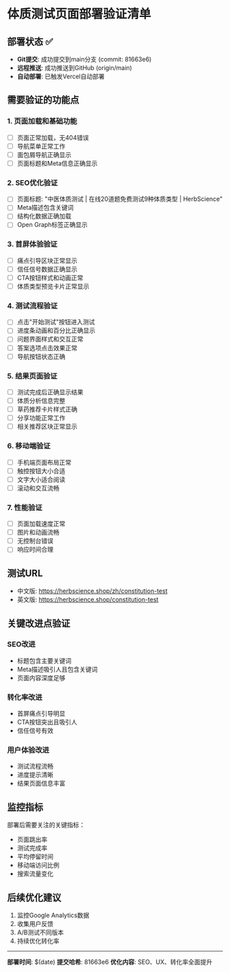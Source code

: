 # 体质测试页面部署验证清单

## 部署状态 ✅
- **Git提交**: 成功提交到main分支 (commit: 81663e6)
- **远程推送**: 成功推送到GitHub (origin/main)
- **自动部署**: 已触发Vercel自动部署

## 需要验证的功能点

### 1. 页面加载和基础功能
- [ ] 页面正常加载，无404错误
- [ ] 导航菜单正常工作
- [ ] 面包屑导航正确显示
- [ ] 页面标题和Meta信息正确显示

### 2. SEO优化验证
- [ ] 页面标题: "中医体质测试 | 在线20道题免费测试9种体质类型 | HerbScience"
- [ ] Meta描述包含关键词
- [ ] 结构化数据正确加载
- [ ] Open Graph标签正确显示

### 3. 首屏体验验证
- [ ] 痛点引导区块正常显示
- [ ] 信任信号数据正确显示
- [ ] CTA按钮样式和动画正常
- [ ] 体质类型预览卡片正常显示

### 4. 测试流程验证
- [ ] 点击"开始测试"按钮进入测试
- [ ] 进度条动画和百分比正确显示
- [ ] 问题界面样式和交互正常
- [ ] 答案选项点击效果正常
- [ ] 导航按钮状态正确

### 5. 结果页面验证
- [ ] 测试完成后正确显示结果
- [ ] 体质分析信息完整
- [ ] 草药推荐卡片样式正确
- [ ] 分享功能正常工作
- [ ] 相关推荐区块正常显示

### 6. 移动端验证
- [ ] 手机端页面布局正常
- [ ] 触控按钮大小合适
- [ ] 文字大小适合阅读
- [ ] 滚动和交互流畅

### 7. 性能验证
- [ ] 页面加载速度正常
- [ ] 图片和动画流畅
- [ ] 无控制台错误
- [ ] 响应时间合理

## 测试URL
- 中文版: https://herbscience.shop/zh/constitution-test
- 英文版: https://herbscience.shop/constitution-test

## 关键改进点验证

### SEO改进
- 标题包含主要关键词
- Meta描述吸引人且包含关键词
- 页面内容深度足够

### 转化率改进
- 首屏痛点引导明显
- CTA按钮突出且吸引人
- 信任信号有效

### 用户体验改进
- 测试流程流畅
- 进度提示清晰
- 结果页面信息丰富

## 监控指标
部署后需要关注的关键指标：
- 页面跳出率
- 测试完成率
- 平均停留时间
- 移动端访问比例
- 搜索流量变化

## 后续优化建议
1. 监控Google Analytics数据
2. 收集用户反馈
3. A/B测试不同版本
4. 持续优化转化率

---
**部署时间**: $(date)
**提交哈希**: 81663e6
**优化内容**: SEO、UX、转化率全面提升
